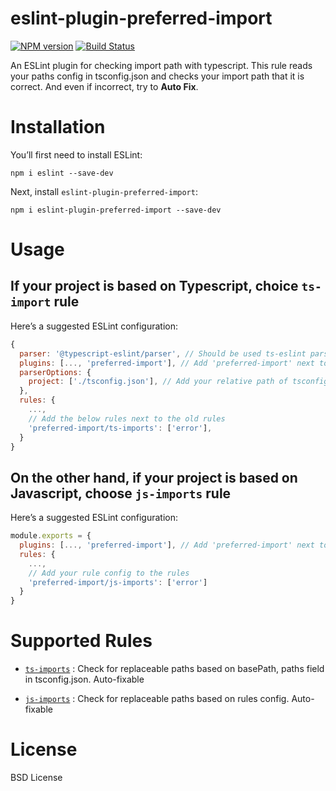 # eslint-plugin-preferred-import
[![NPM version][npm-image]][npm-url] [![Build Status][build-image]][build-url]

An ESLint plugin for checking import path with typescript. This rule reads your paths config in tsconfig.json and checks your import path that it is correct. And even if incorrect, try to **Auto Fix**.

# Installation
You’ll first need to install ESLint:
```
npm i eslint --save-dev
```

Next, install `eslint-plugin-preferred-import`:
```
npm i eslint-plugin-preferred-import --save-dev
```

# Usage
## If your project is based on **Typescript**, choice `ts-import` rule
Here’s a suggested ESLint configuration:
```javascript
{
  parser: '@typescript-eslint/parser', // Should be used ts-eslint parser
  plugins: [..., 'preferred-import'], // Add 'preferred-import' next to old plugins
  parserOptions: {
    project: ['./tsconfig.json'], // Add your relative path of tsconfig
  },
  rules: {
    ...,
    // Add the below rules next to the old rules
    'preferred-import/ts-imports': ['error'],
  }
}
```

## On the other hand, if your project is based on **Javascript**, choose `js-imports` rule
Here’s a suggested ESLint configuration:
```js
module.exports = {
  plugins: [..., 'preferred-import'], // Add 'preferred-import' next to old plugins
  rules: {
    ...,
    // Add your rule config to the rules
    'preferred-import/js-imports': ['error']
  }
}
```

# Supported Rules
* [`ts-imports`](https://github.com/ronparkdev/eslint-plugin-preferred-import/blob/master/documents/ts-imports.md) : Check for replaceable paths based on basePath, paths field in tsconfig.json. Auto-fixable

* [`js-imports`](https://github.com/ronparkdev/eslint-plugin-preferred-import/blob/master/documents/js-imports.md) : Check for replaceable paths based on rules config. Auto-fixable

# License
BSD License

[npm-image]: http://img.shields.io/npm/v/eslint-plugin-preferred-import.svg
[npm-url]: https://npmjs.org/package/eslint-plugin-preferred-import

[build-image]: http://img.shields.io/github/workflow/status/ronpark-dev/eslint-plugin-preferred-import/Build%20and%20unit%20test.svg
[build-url]: https://github.com/ronpark-dev/eslint-plugin-preferred-import/actions/workflows/ci.yml

